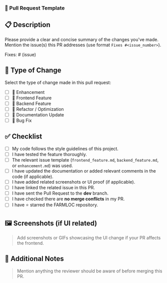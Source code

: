 ### 🚀 Pull Request Template

## 📋 Description

Please provide a clear and concise summary of the changes you've made. Mention the issue(s) this PR addresses (use format `Fixes #<issue_number>`).

Fixes: # (issue)

## 🔧 Type of Change

Select the type of change made in this pull request:

- [ ] 🔨 Enhancement
- [ ] 🎨 Frontend Feature
- [ ] 🧠 Backend Feature
- [ ] 🧹 Refactor / Optimization
- [ ] 📝 Documentation Update
- [ ] 🐞 Bug Fix

## ✅ Checklist

- [ ] My code follows the style guidelines of this project.
- [ ] I have tested the feature thoroughly.
- [ ] The relevant issue template (`frontend_feature.md`, `backend_feature.md`, or `enhancement.md`) was used.
- [ ] I have updated the documentation or added relevant comments in the code (if applicable).
- [ ] I have added related screenshots or UI proof (if applicable).
- [ ] I have linked the related issue in this PR.
- [ ] I have sent the Pull Request to the **dev** branch.
- [ ] I have checked there are **no merge conflicts** in my PR.
- [ ] I have ⭐ starred the FARMLOC repository.

## 🖼️ Screenshots (if UI related)

> Add screenshots or GIFs showcasing the UI change if your PR affects the frontend.

## 🧩 Additional Notes

> Mention anything the reviewer should be aware of before merging this PR.
